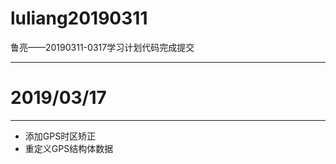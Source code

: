 # luliang20190311
鲁亮——20190311-0317学习计划代码完成提交

----------

# 2019/03/17 #

----------

- 添加GPS时区矫正
- 重定义GPS结构体数据